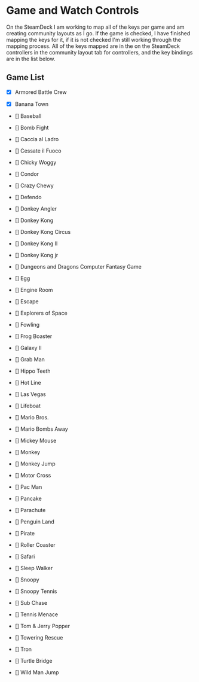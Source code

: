 # Game and Watch Controls

On the SteamDeck I am working to map all of the keys per game and am creating community layouts as I go. If the game is checked, I have finished mapping the keys for it, if it is not checked I'm still working through the mapping process. All of the keys mapped are in the on the SteamDeck controllers in the community layout tab for controllers, and the key bindings are in the list below. 

## Game List

- [x] Armored Battle Crew
  
- [x] Banana Town 

- [] Baseball

- [] Bomb Fight

- [] Caccia al Ladro

- [] Cessate il Fuoco

- [] Chicky Woggy

- [] Condor

- [] Crazy Chewy

- [] Defendo

- [] Donkey Angler

- [] Donkey Kong

- [] Donkey Kong Circus

- [] Donkey Kong II

- [] Donkey Kong jr

- [] Dungeons and Dragons Computer Fantasy Game

- [] Egg

- [] Engine Room

- [] Escape

- [] Explorers of Space

- [] Fowling

- [] Frog Boaster
  
- [] Galaxy II

- [] Grab Man

- [] Hippo Teeth

- [] Hot Line

- [] Las Vegas

- [] Lifeboat

- [] Mario Bros.

- [] Mario Bombs Away

- [] Mickey Mouse

- [] Monkey

- [] Monkey Jump

- [] Motor Cross

- [] Pac Man

- [] Pancake

- [] Parachute

- [] Penguin Land

- [] Pirate

- [] Roller Coaster

- [] Safari

- [] Sleep Walker

- [] Snoopy

- [] Snoopy Tennis

- [] Sub Chase

- [] Tennis Menace

- [] Tom & Jerry Popper

- [] Towering Rescue

- [] Tron

- [] Turtle Bridge

- [] Wild Man Jump

